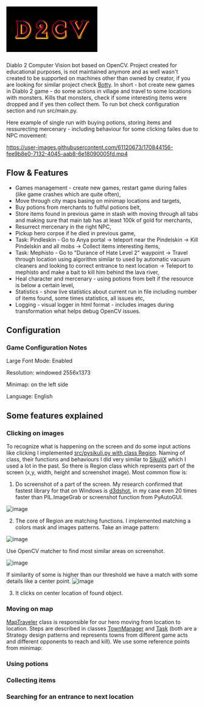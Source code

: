 # <img src="assets/logo.png">
Diablo 2 Computer Vision bot based on OpenCV. Project created for educational purposes, is not maintained anymore and 
as well wasn't created to be supported on machines other than owned by creator, if you are looking for similar project 
check [Botty](https://github.com/aeon0/botty). In short - bot create new games in Diablo 2 game - do some actions in 
village and travel to some locations with monsters. Kills that monsters, check if some interesting items were dropped 
and if yes then collect them. To run bot check configuration section and run src/main.py.

Here example of single run with buying potions, storing items and ressurecting mercenary - including behaviour for some 
clicking failes due to NPC movement:

https://user-images.githubusercontent.com/61120673/170844156-fee9b8e0-7132-4045-aab8-6e18090005fd.mp4


## Flow & Features

- Games management - create new games, restart game during failes (like game crashes which are quite often),
- Move through city maps basing on minimap locations and targets,
- Buy potions from merchants to fullful potions belt,
- Store items found in previous game in stash with moving through all tabs and making sure that main tab has at least
  100k of gold for merchants,
- Resurrect mercenary in the right NPC, 
- Pickup hero corpse if he died in previous game,
- Task: Pindleskin - Go to Anya portal -> teleport near the Pindelskin -> Kill Pindelskin and all mobs -> Collect items 
  interesting items,
- Task: Mephisto - Go to "Durance of Hate Level 2" waypoint -> Travel through location using algorithm similar to used 
  by automatic vacuum cleaners and looking to correct entrance to next location -> Teleport to mephisto and make a bait 
  to kill him behind the lava river,
- Heal character and mercenary - using potions from belt if the resource is below a certain level,
- Statistics - show live statistics about current run in file including number of items found, some times statistics, 
  all issues etc,
- Logging - visual logger in html format - includes images during transformation what helps debug OpenCV issues. 

## Configuration

### Game Configuration Notes

Large Font Mode: Enabled

Resolution: windowed 2556x1373

Minimap: on the left side

Language: English

## Some features explained

### Clicking on images
To recognize what is happening on the screen and do some input actions like clicking I implemented [src/pysikuli.py with class Region](src/pysikuli.py). Naming of class, their functions and behaviours I did very similar to [SikuliX](http://sikulix.com/) which I used a lot in the past. So there is Region class which represents part of the screen (x,y, width, height and screenshot image). Most common flow is: 
1. Do screenshot of a part of the screen. My research confirmed that fastest library for that on Windows is [d3dshot](https://pypi.org/project/d3dshot/), in my case even 20 times faster than PIL.ImageGrab or screenshot function from PyAutoGUI.

![image](https://user-images.githubusercontent.com/61120673/170867751-42d2ae84-a7a4-4eb8-b239-7135c279c33c.png)

2. The core of Region are matching functions. I implemented matching a colors mask and images patterns. Take an image pattern:

![image](https://user-images.githubusercontent.com/61120673/170867862-f667783b-4e11-4117-a64d-a7003e233e02.png)

Use OpenCV matcher to find most similar areas on screenshot.

![image](https://user-images.githubusercontent.com/61120673/170867480-27ff90dc-9994-4cad-84b7-0a545d447cdc.png)

If similarity of some is higher than our threshold we have a match with some details like a center point.
![image](https://user-images.githubusercontent.com/61120673/170868364-2d8e174b-ca30-405b-8040-4a3b8a548946.png)

3. It clicks on center location of found object.

### Moving on map

[MapTraveler](src/MapTraveler.py) class is responsible for our hero moving from location to location. Steps are described in classes [TownManager](src/town_manager.py) and [Task](src/tasks.py) (both are a Strategy design patterns and represents towns from different game acts and different opponents to reach and kill). We use some reference points from minimap:




### Using potions

### Collecting items

### Searching for an entrance to next location
